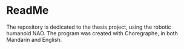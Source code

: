 # ReadMe
The repository is dedicated to the thesis project, using the robotic humanoid NAO. The program was created with Choregraphe, in both Mandarin and English.
